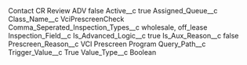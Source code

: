 <?xml version="1.0" encoding="UTF-8"?>
<CustomMetadata xmlns="http://soap.sforce.com/2006/04/metadata" xmlns:xsi="http://www.w3.org/2001/XMLSchema-instance" xmlns:xsd="http://www.w3.org/2001/XMLSchema">
    <label>Contact CR Review ADV</label>
    <protected>false</protected>
    <values>
        <field>Active__c</field>
        <value xsi:type="xsd:boolean">true</value>
    </values>
    <values>
        <field>Assigned_Queue__c</field>
        <value xsi:nil="true"/>
    </values>
    <values>
        <field>Class_Name__c</field>
        <value xsi:type="xsd:string">VciPrescreenCheck</value>
    </values>
    <values>
        <field>Comma_Seperated_Inspection_Types__c</field>
        <value xsi:type="xsd:string">wholesale, off_lease</value>
    </values>
    <values>
        <field>Inspection_Field__c</field>
        <value xsi:nil="true"/>
    </values>
    <values>
        <field>Is_Advanced_Logic__c</field>
        <value xsi:type="xsd:boolean">true</value>
    </values>
    <values>
        <field>Is_Aux_Reason__c</field>
        <value xsi:type="xsd:boolean">false</value>
    </values>
    <values>
        <field>Prescreen_Reason__c</field>
        <value xsi:type="xsd:string">VCI Prescreen Program</value>
    </values>
    <values>
        <field>Query_Path__c</field>
        <value xsi:nil="true"/>
    </values>
    <values>
        <field>Trigger_Value__c</field>
        <value xsi:type="xsd:string">True</value>
    </values>
    <values>
        <field>Value_Type__c</field>
        <value xsi:type="xsd:string">Boolean</value>
    </values>
</CustomMetadata>
